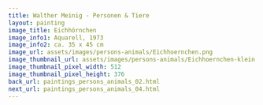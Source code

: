 ```yaml
---
title: Walther Meinig - Personen & Tiere
layout: painting
image_title: Eichhörnchen
image_info1: Aquarell, 1973
image_info2: ca. 35 x 45 cm
image_url: assets/images/persons-animals/Eichhoernchen.png
image_thumbnail_url: assets/images/persons-animals/Eichhoernchen-klein.png
image_thumbnail_pixel_width: 512
image_thumbnail_pixel_height: 376
back_url: paintings_persons_animals_02.html
next_url: paintings_persons_animals_04.html
---
```

